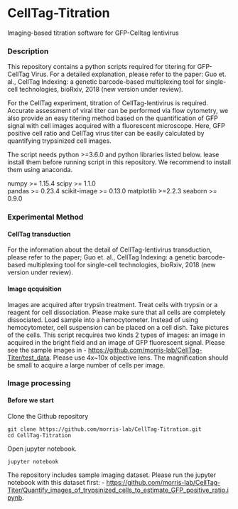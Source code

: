 # CellTag-Titration
Imaging-based titration software for GFP-Celltag lentivirus

### Description
This repository contains a python scripts required for titering for GFP-CellTag Virus.
For a detailed explanation, please refer to the paper: Guo et. al., CellTag Indexing: a genetic barcode-based multiplexing tool for single-cell technologies, bioRxiv, 2018 (new version under review).

For the CellTag experiment, titration of CellTag-lentivirus is required.
Accurate assessment of viral titer can be performed via flow cytometry, we also provide an easy titering method based on the quantification of GFP signal with cell images acquired with a fluorescent microscope. Here, GFP positive cell ratio and CellTag virus titer can be easily calculated by quantifying trypsinized cell images.

The script needs python >=3.6.0 and python libraries listed below.
lease install them before running script in this repository.
We recommend to install them using anaconda. 
 
numpy >= 1.15.4 
scipy >= 1.1.0  
pandas >= 0.23.4
scikit-image >= 0.13.0 
matplotlib >=2.2.3
seaborn >= 0.9.0


### Experimental Method
#### CellTag transduction 
For the information about the detail of CellTag-lentivirus transduction, please refer to the paper; Guo et. al., CellTag Indexing: a genetic barcode-based multiplexing tool for single-cell technologies, bioRxiv, 2018 (new version under review).

#### Image qcquisition
Images are acquired after trypsin treatment. 
Treat cells with trypsin or a reagent for cell dissociation. Please make sure that all cells are completely dissociated.
Load sample into a hemocytometer. Instead of using hemocytometer, cell suspension can be placed on a cell dish.
Take pictures of the cells. This script recquires two kinds 2 types of images: an image in acquired in the bright field and an image of GFP fluorescent signal. Please see the sample images in - https://github.com/morris-lab/CellTag-Titer/test_data.
Please use 4x~10x objective lens. The magnification should be small to acquire a large number of cells per image.


### Image processing
#### Before we start
Clone the Github repository
```
git clone https://github.com/morris-lab/CellTag-Titration.git
cd CellTag-Titration
```
Open jupyter notebook. 
```
jupyter notebook
```
The repository includes sample imaging dataset. 
Please run the jupyter notebook with this dataset first:  -  https://github.com/morris-lab/CellTag-Titer/Quantify_images_of_trypsinized_cells_to_estimate_GFP_positive_ratio.ipynb.



